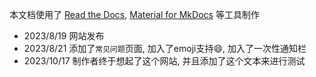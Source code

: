 本文档使用了 [Read the Docs](https://readthedocs.org/), [Material for MkDocs](https://squidfunk.github.io/mkdocs-material/) 等工具制作   

- 2023/8/19 网站发布
- 2023/8/21 添加了`常见问题`页面, 加入了emoji支持:smile:, 加入了一次性通知栏
- 2023/10/17 制作者终于想起了这个网站, 并且添加了这个文本来进行测试